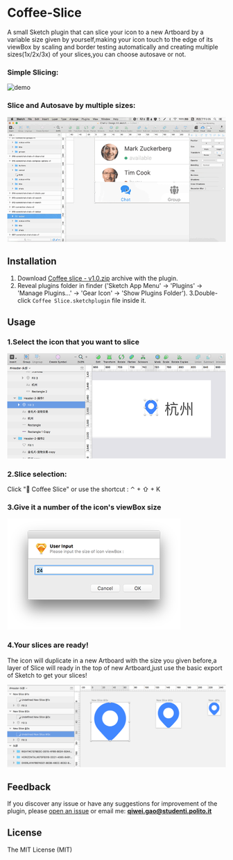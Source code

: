 Coffee-Slice
===========

A small Sketch plugin that can slice your icon to a new Artboard by a variable size given by yourself,making your icon touch to the edge of its viewBox by scaling and border testing automatically and creating multiple sizes(1x/2x/3x) of your slices,you can choose autosave or not.

### Simple Slicing:

   ![demo](https://github.com/KivyGogh/Coffee-Slice/blob/master/img/demo1.gif)

### Slice and Autosave by multiple sizes:

   ![demo](https://github.com/KivyGogh/Coffee-Slice/blob/master/img/demo2.gif)

## Installation

1. Download [Coffee slice - v1.0.zip](https://github.com/KivyGogh/Coffee-Slice/blob/master/installer-package/Coffee-Slice.sketchplugin.zip?raw=true) archive with the plugin.
2. Reveal plugins folder in finder ('Sketch App Menu' -> 'Plugins' -> 'Manage Plugins...' -> 'Gear Icon' -> 'Show Plugins Folder').
3.Double-click `Coffee Slice.sketchplugin` file inside it.

## Usage

### 1.Select the icon that you want to slice

   ![selection](https://github.com/KivyGogh/Coffee-Slice/blob/master/img/selectIcon.png)

### 2.Slice selection:

 Click "🙉 Coffee Slice" or use the shortcut : ⌃ + ⇧ + K

### 3.Give it a number of the icon's viewBox size

   ![input size](https://github.com/KivyGogh/Coffee-Slice/blob/master/img/inputSize.png)

### 4.Your slices are ready!

The icon will duplicate in a new Artboard with the size you given before,a layer of Slice will ready in the top of new Artboard,just use the basic export of Sketch to get your slices!

   ![readied](https://github.com/KivyGogh/Coffee-Slice/blob/master/img/readied.png)


## Feedback

If you discover any issue or have any suggestions for improvement of the plugin, please [open an issue](https://github.com/kivygogh/Coffee-Slice/issues) or email me: **qiwei.gao@studenti.polito.it**

## License

The MIT License (MIT)
